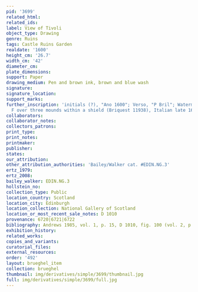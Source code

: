 ```yaml
---
pid: '3699'
related_html: 
related_ids: 
label: View of Tivoli
object_type: Drawing
genre: Ruins
tags: Castle Ruins Garden
realdate: '1600'
height_cm: '26.7'
width_cm: '42'
diameter_cm: 
plate_dimensions: 
support: Paper
drawing_medium: Pen and brown ink, brown and blue wash
signature: 
signature_location: 
support_marks: 
further_inscription: 'initials (?), "Ano 1600"; Verso, "P Bril"; Watermark: Letter
  F over three mounds within a shield (Briquest 11938), Italian late 16th century'
collaborators: 
collaborator_notes: 
collectors_patrons: 
print_type: 
print_notes: 
printmaker: 
publisher: 
states: 
our_attribution: 
other_attribution_authorities: 'Bailey/Walker cat. #EDIN.NG.3'
ertz_1979: 
ertz_2008: 
bailey_walker: EDIN.NG.3
hollstein_no: 
collection_type: Public
location_country: Scotland
location_city: Edinburgh
location_collection: National Gallery of Scotland
location_or_most_recent_sale_notes: D 1010
provenance: 6720|6721|6722
bibliography: Andrews 1985, vol. 1, p. 15, D 1010, fig. 100 (vol. 2, p. 25)
exhibition_history: 
related_works: 
copies_and_variants: 
curatorial_files: 
external_resources: 
order: '492'
layout: brueghel_item
collection: brueghel
thumbnail: img/derivatives/simple/3699/thumbnail.jpg
full: img/derivatives/simple/3699/full.jpg
---
```

